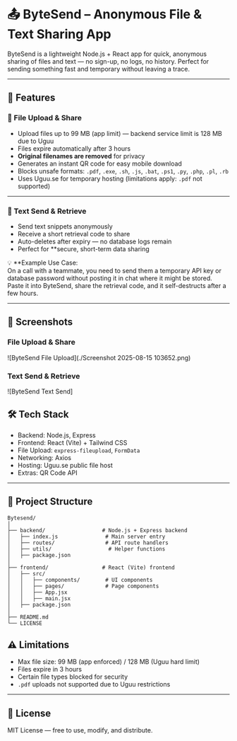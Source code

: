# 📤 ByteSend – Anonymous File & Text Sharing App

ByteSend is a lightweight Node.js + React app for quick, anonymous sharing of files and text — no sign-up, no logs, no history. Perfect for sending something fast and temporary without leaving a trace.

---

## 🚀 Features

### 📂 File Upload & Share
- Upload files up to 99 MB (app limit) — backend service limit is 128 MB due to Uguu
- Files expire automatically after 3 hours
- **Original filenames are removed** for privacy
- Generates an instant QR code for easy mobile download
- Blocks unsafe formats: `.pdf`, `.exe`, `.sh`, `.js`, `.bat`, `.ps1`, `.py`, `.php`, `.pl`, `.rb`
- Uses Uguu.se for temporary hosting (limitations apply: `.pdf` not supported)

---

### 📝 Text Send & Retrieve
- Send text snippets anonymously
- Receive a short retrieval code to share
- Auto-deletes after expiry — no database logs remain
- Perfect for **secure, short-term data sharing

💡 **Example Use Case:  
On a call with a teammate, you need to send them a temporary API key or database password without posting it in chat where it might be stored.  
Paste it into ByteSend, share the retrieval code, and it self-destructs after a few hours.

---

## 📸 Screenshots

### File Upload & Share
![ByteSend File Upload](./Screenshot 2025-08-15 103652.png)

### Text Send & Retrieve
![ByteSend Text Send]


## 🛠 Tech Stack
- Backend: Node.js, Express
- Frontend: React (Vite) + Tailwind CSS
- File Upload: `express-fileupload`, `FormData`
- Networking: Axios
- Hosting: Uguu.se public file host
- Extras: QR Code API

---

## 📂 Project Structure

```text
Bytesend/
│
├── backend/                  # Node.js + Express backend
│   ├── index.js               # Main server entry
│   ├── routes/                # API route handlers
│   ├── utils/                  # Helper functions
│   ├── package.json
│
├── frontend/                 # React (Vite) frontend
│   ├── src/
│   │   ├── components/        # UI components
│   │   ├── pages/             # Page components
│   │   ├── App.jsx
│   │   ├── main.jsx
│   ├── package.json
│
├── README.md
└── LICENSE
```


## ⚠ Limitations
- Max file size: 99 MB (app enforced) / 128 MB (Uguu hard limit)
- Files expire in 3 hours
- Certain file types blocked for security
- `.pdf` uploads not supported due to Uguu restrictions

---

## 📜 License
MIT License — free to use, modify, and distribute.
